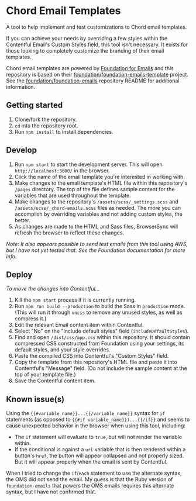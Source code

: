 # Chord Email Templates

A tool to help implement and test customizations to Chord email templates.

If you can achieve your needs by overriding a few styles within the Contentful
Email's Custom Styles field, this tool isn't necessary. It exists for those
looking to completely customize the branding of their email templates.

Chord email templates are powered by [Foundation for Emails] and this repository
is based on their [foundation/foundation-emails-template] project. See the
[foundation/foundation-emails] repository README for additional information.

[Foundation for Emails]: https://get.foundation/emails/docs/
[foundation/foundation-emails-template]: https://github.com/foundation/foundation-emails-template
[foundation/foundation-emails]: https://github.com/foundation/foundation-emails

## Getting started

1. Clone/fork the repository.
1. `cd` into the repository root.
1. Run `npm install` to install dependencies.

## Develop

1. Run `npm start` to start the development server. This will open
   `http://localhost:3000/` in the browser.
1. Click the name of the email template you're interested in working with.
1. Make changes to the email template's HTML file within this repository's
   `/pages` directory. The top of the file defines sample content for the
   variables that are used throughout the template.
1. Make changes to the repository's `/assets/scss/_settings.scss` and
   `/assets/scss/_chord-emails.scss` files as needed. The more you can
   accomplish by overriding variables and not adding custom styles, the better.
1. As changes are made to the HTML and Sass files, BrowserSync will refresh the
   browser to reflect these changes.

_Note: It also appears possible to send test emails from this tool using AWS,
but I have not yet tested that. See the Foundation documentation for more info._

## Deploy

_To move the changes into Contentful..._

1. Kill the `npm start` process if it is currently running.
1. Run `npm run build --production` to build the Sass in `production` mode.
   (This will run it through `uncss` to remove any unused styles, as well as
   compress it.)
1. Edit the relevant Email content item within Contentful.
1. Select "No" on the "Include default styles" field (`includeDefaultStyles`).
1. Find and open `/dist/css/app.css` within this repository. It should contain
   compressed CSS constructed from Foundation using your settings, its default
   styles, and your style overrides.
1. Paste the compiled CSS into Contentful's "Custom Styles" field.
1. Copy the template from this repository's HTML file and paste it into
   Contentful's "Message" field. (Do not include the sample content at the top
   of your template file.)
1. Save the Contentful content item.

## Known issue(s)

Using the `{{#variable_name}}...{{/variable_name}}` syntax for `if`  statements
(as opposed to `{{#if variable_name}})...{{/if}}` and seems to cause unexpected
behavior in the browser when using this tool, including:

* The `if` statement will evaluate to `true`, but will not render the variable
  within.
* If the conditional is against a `url` variable that is then rendered within a
  button's `href`, the button will appear collapsed and not properly sized. But
  it will appear properly when the email is sent by Contentful.

When I tried to change the `if`/`each` statement to use the alternate syntax,
the OMS did not send the email. My guess is that the Ruby version of
`foundation-emails` that powers the OMS emails requires this alternate syntax,
but I have not confirmed that.
